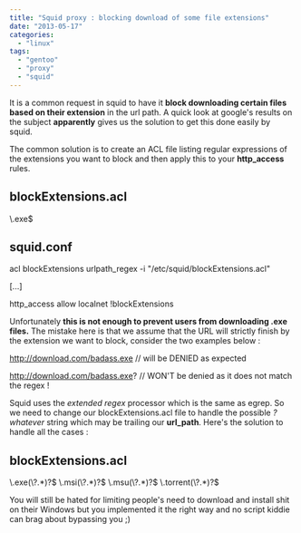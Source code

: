 ```yaml
---
title: "Squid proxy : blocking download of some file extensions"
date: "2013-05-17"
categories: 
  - "linux"
tags: 
  - "gentoo"
  - "proxy"
  - "squid"
---
```


It is a common request in squid to have it **block downloading certain files based on their extension** in the url path. A quick look at google's results on the subject **apparently** gives us the solution to get this done easily by squid.

The common solution is to create an ACL file listing regular expressions of the extensions you want to block and then apply this to your **http\_access** rules.

## blockExtensions.acl

\\.exe$

## squid.conf

acl blockExtensions urlpath\_regex -i "/etc/squid/blockExtensions.acl"

\[...\]

http\_access allow localnet !blockExtensions

Unfortunately **this is not enough to prevent users from downloading .exe files.** The mistake here is that we assume that the URL will strictly finish by the extension we want to block, consider the two examples below :

http://download.com/badass.exe     // will be DENIED as expected

http://download.com/badass.exe?    // WON'T be denied as it does not match the regex !

Squid uses the _extended regex_ processor which is the same as egrep. So we need to change our blockExtensions.acl file to handle the possible _?whatever_ string which may be trailing our **url\_path**. Here's the solution to handle all the cases :

## blockExtensions.acl

\\.exe(\\?.\*)?$
\\.msi(\\?.\*)?$
\\.msu(\\?.\*)?$
\\.torrent(\\?.\*)?$

You will still be hated for limiting people's need to download and install shit on their Windows but you implemented it the right way and no script kiddie can brag about bypassing you ;)
